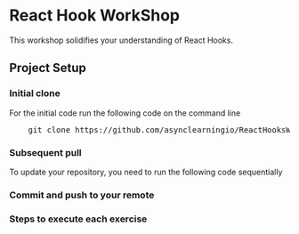 # React Hook WorkShop
This workshop solidifies your understanding of React Hooks.

## Project Setup 

### Initial clone  
For the initial code run the following code on the command line
<br />
<pre>
    git clone https://github.com/asynclearningio/ReactHooksWorkShop.git
</pre>

### Subsequent pull 
To update your repository, you need to run the following code sequentially



### Commit and push to your remote 




### Steps to execute each exercise 